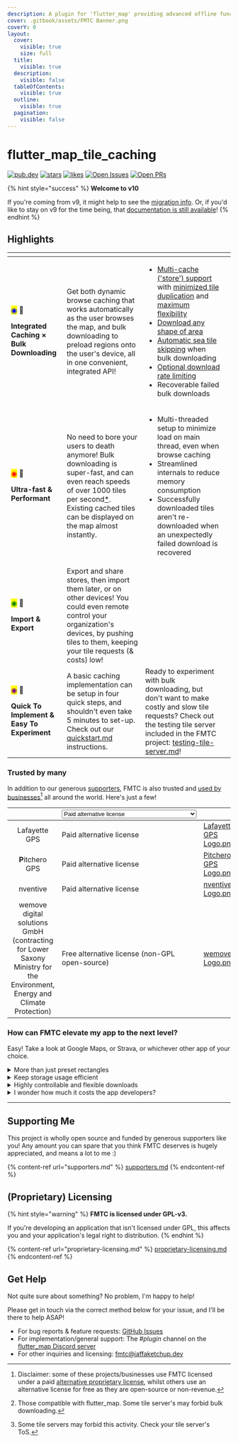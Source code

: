 ```yaml
---
description: A plugin for 'flutter_map' providing advanced offline functionality
cover: .gitbook/assets/FMTC Banner.png
coverY: 0
layout:
  cover:
    visible: true
    size: full
  title:
    visible: true
  description:
    visible: false
  tableOfContents:
    visible: true
  outline:
    visible: true
  pagination:
    visible: false
---
```


# flutter\_map\_tile\_caching

[![pub.dev](https://img.shields.io/pub/v/flutter_map_tile_caching.svg?label=Latest+Version)](https://pub.dev/packages/flutter_map_tile_caching) [![stars](https://badgen.net/github/stars/JaffaKetchup/flutter_map_tile_caching?label=stars\&color=green\&icon=github)](https://github.com/JaffaKetchup/flutter_map_tile_caching/stargazers) [![likes](https://img.shields.io/pub/likes/flutter_map_tile_caching?logo=flutter)](https://pub.dev/packages/flutter_map_tile_caching/score)        [![Open Issues](https://badgen.net/github/open-issues/JaffaKetchup/flutter_map_tile_caching?label=Open+Issues\&color=green)](https://github.com/JaffaKetchup/flutter_map_tile_caching/issues) [![Open PRs](https://badgen.net/github/open-prs/JaffaKetchup/flutter_map_tile_caching?label=Open+PRs\&color=green)](https://github.com/JaffaKetchup/flutter_map_tile_caching/pulls)

{% hint style="success" %}
**Welcome to v10**

If you're coming from v9, it might help to see the [migration info](get-started/v9-v10-migration.md). Or, if you'd like to stay on v9 for the time being, that [documentation is still available](https://app.gitbook.com/o/1aKKbSpe255wyVNDoFYc/s/wSfoTlC2MsQfysSkR14N/)!
{% endhint %}

## Highlights

<table data-card-size="large" data-view="cards" data-full-width="true"><thead><tr><th></th><th></th><th></th><th data-hidden data-card-cover data-type="files"></th></tr></thead><tbody><tr><td><p><mark style="color:blue;">◉</mark> 📲</p><p><strong>Integrated Caching × Bulk Downloading</strong></p></td><td>Get both dynamic browse caching that works automatically as the user browses the map, and bulk downloading to preload regions onto the user's device, all in one convenient, integrated API!</td><td><ul><li><a data-footnote-ref href="#user-content-fn-1">Multi-cache ('store') support</a> with <a data-footnote-ref href="#user-content-fn-2">minimized tile duplication</a> and <a data-footnote-ref href="#user-content-fn-3">maximum flexibility</a></li><li><a data-footnote-ref href="#user-content-fn-4">Download any shape of area</a></li><li><a data-footnote-ref href="#user-content-fn-5">Automatic sea tile skipping</a> when bulk downloading</li><li><a data-footnote-ref href="#user-content-fn-6">Optional download rate limiting</a></li><li>Recoverable failed bulk downloads</li></ul></td><td></td></tr><tr><td><p><mark style="color:red;">◉</mark> 🏃</p><p><strong>Ultra-fast &#x26; Performant</strong></p></td><td>No need to bore your users to death anymore! Bulk downloading is super-fast, and can even reach speeds of over 1000 tiles per second<a data-footnote-ref href="#user-content-fn-7">*</a>. Existing cached tiles can be displayed on the map almost instantly.</td><td><ul><li>Multi-threaded setup to minimize load on main thread, even when browse caching</li><li>Streamlined internals to reduce memory consumption</li><li>Successfully downloaded tiles aren't re-downloaded when an unexpectedly failed download is recovered</li></ul></td><td></td></tr><tr><td><p><mark style="color:green;">◉</mark> 🧩</p><p><strong>Import &#x26; Export</strong></p></td><td>Export and share stores, then import them later, or on other devices! You could even remote control your organization's devices, by pushing tiles to them, keeping your tile requests (&#x26; costs) low!</td><td></td><td></td></tr><tr><td><p><mark style="color:purple;">◉</mark> 💖</p><p><strong>Quick To Implement &#x26; Easy To Experiment</strong></p></td><td>A basic caching implementation can be setup in four quick steps, and shouldn't even take 5 minutes to set-up. Check out our <a data-mention href="get-started/quickstart.md">quickstart.md</a> instructions.</td><td>Ready to experiment with bulk downloading, but don't want to make costly and slow tile requests? Check out the testing tile server included in the FMTC project: <a data-mention href="usage/bulk-downloading/testing-tile-server.md">testing-tile-server.md</a>!</td><td></td></tr></tbody></table>

### Trusted by many

In addition to our generous [supporters](supporters.md), FMTC is also trusted and [used by businesses](#user-content-fn-8)[^8] all around the world. Here's just a few!

<table data-card-size="large" data-view="cards"><thead><tr><th align="center"></th><th><select><option value="Zc98uj3O3XSR" label="Paid alternative license" color="blue"></option><option value="OXddfK5XeRk1" label="Free alternative license (non-GPL open-source)" color="blue"></option></select></th><th data-hidden data-card-cover data-type="files"></th><th data-hidden data-card-target data-type="content-ref"></th></tr></thead><tbody><tr><td align="center">Lafayette GPS</td><td><span data-option="Zc98uj3O3XSR">Paid alternative license</span></td><td><a href=".gitbook/assets/Lafayette GPS Logo.png">Lafayette GPS Logo.png</a></td><td><a href="https://gps.lafayette.se/">https://gps.lafayette.se/</a></td></tr><tr><td align="center"><strong>P</strong>itchero GPS</td><td><span data-option="Zc98uj3O3XSR">Paid alternative license</span></td><td><a href=".gitbook/assets/Pitchero GPS Logo.png">Pitchero GPS Logo.png</a></td><td><a href="https://www.pitcherogps.com">https://www.pitcherogps.com </a></td></tr><tr><td align="center">nventive</td><td><span data-option="Zc98uj3O3XSR">Paid alternative license</span></td><td><a href=".gitbook/assets/nventive Logo.png">nventive Logo.png</a></td><td><a href="https://nventive.com/">https://nventive.com/</a></td></tr><tr><td align="center">wemove digital solutions GmbH (contracting for Lower Saxony Ministry for the Environment, Energy and Climate Protection)</td><td><span data-option="OXddfK5XeRk1">Free alternative license (non-GPL open-source)</span></td><td><a href=".gitbook/assets/wemove Logo.png">wemove Logo.png</a></td><td><a href="https://opencode.de/de/software/umwelt-navi-4272">https://opencode.de/de/software/umwelt-navi-4272</a></td></tr></tbody></table>

### How can FMTC elevate my app to the next level?

Easy! Take a look at Google Maps, or Strava, or whichever other app of your choice.

<details>

<summary>More than just preset rectangles</summary>

Whether it's walking along a remote winding river using the Line region, downloading all of central London ready for that weekend exploration using the Circle region (roaming fees + maps gets expensive fast!), or tracking your belongings across a vast, shapeless space using the Custom Polygon region, FMTC has your user's back - but not all of their storage space!

</details>

<details>

<summary>Keep storage usage efficient</summary>

With Sea Tile Skipping, you can avoid storing unnecessary tiles of pure sea, then use the map client's functionality to just paint the spaces the same color as the sea.

Highly flexible stores allow for multiple stores to be used to more efficiently store and control areas, and tiles can be used by multiple stores without duplication.

Import/export functionality allows users to temporarily offload stores to another device to keep their device lightweight until they require those tiles, without having to download them from the origin server again.

_**Raster tiles do consume more storage than vector tiles.** Vector tile support is planned and already possible with some custom integration._

</details>

<details>

<summary>Highly controllable and flexible downloads</summary>

Bulk downloads can be paused and resumed at any time, and with download recovery, downloads that stopped unexpectedly can be started right from where they left off, without your user even knowing something went wrong.

</details>

<details>

<summary>I wonder how much it costs the app developers?</summary>

FMTC supports bulk downloading from any tile server\*[^9], so you can choose whichever one suits you best.

Our browse caching mechanism doesn't result in any extra requests to the tile server, and in fact can reduce costs by serving tiles to users from their local cache without cost. Or, if you're running your own server, you can reduce the strain on it, keeping it snappy with fewer resources!

Downloads can be rate limited to avoid running up to the server's rate limit or excess fee.

And with export/import functionality, user's can download regions just once, then keep the download themselves for another time. Or, you can provide a bundle of tiles to all your user's, while still allow it to be updated per-user in future!\*[^10]

For (proprietary) licensing information, as FMTC is licensed under GPL-v3, please see [proprietary-licensing.md](proprietary-licensing.md "mention").

</details>

***

## Supporting Me

This project is wholly open source and funded by generous supporters like you! Any amount you can spare that you think FMTC deserves is hugely appreciated, and means a lot to me :)

{% content-ref url="supporters.md" %}
[supporters.md](supporters.md)
{% endcontent-ref %}

## (Proprietary) Licensing

{% hint style="warning" %}
**FMTC is licensed under GPL-v3.**

If you're developing an application that isn't licensed under GPL, this affects you and your application's legal right to distribution.
{% endhint %}

{% content-ref url="proprietary-licensing.md" %}
[proprietary-licensing.md](proprietary-licensing.md)
{% endcontent-ref %}

## Get Help

Not quite sure about something? No problem, I'm happy to help!

Please get in touch via the correct method below for your issue, and I'll be there to help ASAP!

* For bug reports & feature requests: [GitHub Issues](https://github.com/JaffaKetchup/flutter_map_tile_caching/issues)
* For implementation/general support: The _#plugin_ channel on the [flutter\_map Discord server](https://github.com/fleaflet/flutter_map#discord-server)
* For other inquiries and licensing: [fmtc@jaffaketchup.dev](mailto:fmtc@jaffaketchup.dev)

[^1]: Keep your users' tiles organized, and even let them control what goes where!

[^2]: Tiles can belong to multiple stores, and tiles from different sources (template URLs) can be stored in a single store!

[^3]: Use multiple stores at once

[^4]: Download rectangles, circles, line-based, any other freehand polygon, and any combination of those!

[^5]: Avoid downloading redundant, waste-of-space tiles that cover oceans, with this unique functionality, and bless your users with the gift of more usable capacity for useful maps!

[^6]: Downloading from a server with a rate limit? No problem: just enable rate limiting and we'll do our best to stick to it!

[^7]: Speed is very dependent on tile server ability, network delays, and device processing power. Actual speed is likely to be considerably lower.



    1500 tiles was tested from the included testing tile server running on localhost, on a Windows 11 (Intel 12th Gen i7-12700H CPU & DDR5 4800MHz RAM) with 10 downloading threads & a buffer of 500 tiles.

[^8]: Disclaimer: some of these projects/businesses use FMTC licensed under a paid [alternative proprietary license](./#proprietary-licensing), whilst others use an alternative license for free as they are open-source or non-revenue.

[^9]: Those compatible with flutter\_map. Some tile server's may forbid bulk downloading.

[^10]: Some tile servers may forbid this activity. Check your tile server's ToS.
